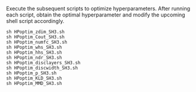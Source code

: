 
Execute the subsequent scripts to optimize hyperparameters. After running each script, obtain the optimal hyperparameter and modify the upcoming shell script accordingly.

```
sh HPoptim_zdim_SH3.sh
sh HPoptim_Cout_SH3.sh
sh HPoptim_numfc_SH3.sh
sh HPoptim_whs_SH3.sh
sh HPoptim_hhs_SH3.sh
sh HPoptim_ndr_SH3.sh
sh HPoptim_disclayers_SH3.sh
sh HPoptim_discwidth_SH3.sh
sh HPoptim_p_SH3.sh
sh HPoptim_KLD_SH3.sh
sh HPoptim_MMD_SH3.sh
```

